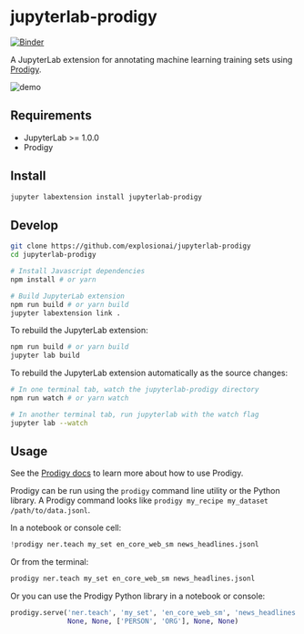 # jupyterlab-prodigy

[![Binder](https://beta.mybinder.org/badge.svg)](https://mybinder.org/v2/gh/gnestor/jupyterlab-prodigy/master?urlpath=lab)

A JupyterLab extension for annotating machine learning training sets using [Prodigy](https://prodi.gy/).

![demo](http://g.recordit.co/y0WM1ca9C8.gif)

## Requirements

- JupyterLab >= 1.0.0
- Prodigy

## Install

```bash
jupyter labextension install jupyterlab-prodigy
```

## Develop

```bash
git clone https://github.com/explosionai/jupyterlab-prodigy
cd jupyterlab-prodigy

# Install Javascript dependencies
npm install # or yarn

# Build JupyterLab extension
npm run build # or yarn build
jupyter labextension link .
```

To rebuild the JupyterLab extension:

```bash
npm run build # or yarn build
jupyter lab build
```

To rebuild the JupyterLab extension automatically as the source changes:

```bash
# In one terminal tab, watch the jupyterlab-prodigy directory
npm run watch # or yarn watch

# In another terminal tab, run jupyterlab with the watch flag
jupyter lab --watch
```

## Usage

See the [Prodigy docs](https://prodi.gy/docs/) to learn more about how to use
Prodigy. 

Prodigy can be run using the `prodigy` command line utility or the
Python library. A Prodigy command looks like `prodigy my_recipe my_dataset /path/to/data.jsonl`.

In a notebook or console cell:

```python
!prodigy ner.teach my_set en_core_web_sm news_headlines.jsonl
```

Or from the terminal:

```bash
prodigy ner.teach my_set en_core_web_sm news_headlines.jsonl
```

Or you can use the Prodigy Python library in a notebook or console:

```python
prodigy.serve('ner.teach', 'my_set', 'en_core_web_sm', 'news_headlines.jsonl', 
              None, None, ['PERSON', 'ORG'], None, None)
```
